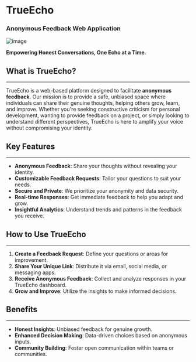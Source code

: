 # TrueEcho
### Anonymous Feedback Web Application


![image](https://github.com/user-attachments/assets/6f9e1d1b-cb99-437e-a4f3-63a622a86e89)


**Empowering Honest Conversations, One Echo at a Time.**

## What is TrueEcho?
------------------------

TrueEcho is a web-based platform designed to facilitate **anonymous feedback**. Our mission is to provide a safe, unbiased space where individuals can share their genuine thoughts, helping others grow, learn, and improve. Whether you're seeking constructive criticism for personal development, wanting to provide feedback on a project, or simply looking to understand different perspectives, TrueEcho is here to amplify your voice without compromising your identity.

## Key Features
----------------

* **Anonymous Feedback**: Share your thoughts without revealing your identity.
* **Customizable Feedback Requests**: Tailor your questions to suit your needs.
* **Secure and Private**: We prioritize your anonymity and data security.
* **Real-time Responses**: Get immediate feedback to help you adapt and grow.
* **Insightful Analytics**: Understand trends and patterns in the feedback you receive.

## How to Use TrueEcho
-------------------------

1. **Create a Feedback Request**: Define your questions or areas for improvement.
2. **Share Your Unique Link**: Distribute it via email, social media, or messaging apps.
3. **Receive Anonymous Feedback**: Collect and analyze responses in your TrueEcho dashboard.
4. **Grow and Improve**: Utilize the insights to make informed decisions.

## Benefits
------------

* **Honest Insights**: Unbiased feedback for genuine growth.
* **Enhanced Decision Making**: Data-driven choices based on anonymous inputs.
* **Community Building**: Foster open communication within teams or communities.


